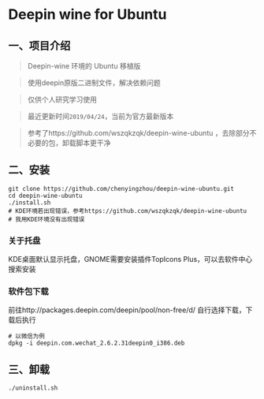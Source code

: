 # Deepin wine for Ubuntu

## 一、项目介绍

> Deepin-wine 环境的 Ubuntu 移植版

> 使用deepin原版二进制文件，解决依赖问题

> 仅供个人研究学习使用

> 最近更新时间`2019/04/24`，当前为官方最新版本

> 参考了https://github.com/wszqkzqk/deepin-wine-ubuntu ，去除部分不必要的包，卸载脚本更干净

## 二、安装
```shell
git clone https://github.com/chenyingzhou/deepin-wine-ubuntu.git
cd deepin-wine-ubuntu
./install.sh
# KDE环境若出现错误，参考https://github.com/wszqkzqk/deepin-wine-ubuntu
# 我用KDE环境没有出现错误
```
### 关于托盘
KDE桌面默认显示托盘，GNOME需要安装插件TopIcons Plus，可以去软件中心搜索安装

### 软件包下载
前往http://packages.deepin.com/deepin/pool/non-free/d/ 自行选择下载，下载后执行
```shell
# 以微信为例
dpkg -i deepin.com.wechat_2.6.2.31deepin0_i386.deb
```

## 三、卸载
```shell
./uninstall.sh
```
